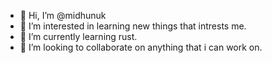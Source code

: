 - 👋 Hi, I’m @midhunuk
- 👀 I’m interested in learning new things that intrests me.
- 🌱 I’m currently learning rust.
- 💞️ I’m looking to collaborate on anything that i can work on.

<!---
midhunuk is a ✨ special ✨ repository because its `README.md` (this file) appears on your GitHub profile.
You can click the Preview link to take a look at your changes.
--->
